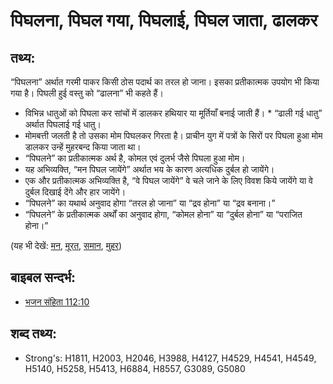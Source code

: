 # पिघलना, पिघल गया, पिघलाई, पिघल जाता, ढालकर #

## तथ्य: ##

“पिघलना” अर्थात गरमी पाकर किसी ठोस पदार्थ का तरल हो जाना। इसका प्रतीकात्मक उपयोग भी किया गया है। पिघली हुई वस्तु को “ढालना” भी कहते हैं।

* विभिन्न धातुओं को पिघला कर सांचों में डालकर हथियार या मूर्तियाँ  बनाई जाती हैं। * “ढाली गई धातु” अर्थात पिघलाई गई धातु।
* मोमबत्ती जलती है तो उसका मोम पिघलकर गिरता है। प्राचीन युग में पत्रों के सिरों पर पिघला हुआ मोम डालकर उन्हें मुहरबन्द किया जाता था।
* “पिघलने” का प्रतीकात्मक अर्थ है, कोमल एवं दुलर्भ जैसे पिघला हुआ मोम। 
* यह अभिव्यक्ति, “मन पिघल जायेंगे” अर्थात भय के कारण अत्यधिक दुर्बल हो जायेंगे।
* एक और प्रतीकात्मक अभिव्यक्ति है, “वे पिघल जायेंगे” वे चले जाने के लिए विवश किये जायेंगे या वे दुर्बल दिखाई देंगे और हार जायेंगे।
* “पिघलने” का यथार्थ अनुवाद होगा “तरल हो जाना” या “द्रव होना” या “द्रव बनाना।”
* “पिघलने” के प्रतीकात्मक अर्थों का अनुवाद होगा, “कोमल होना” या “दुर्बल होना” या “पराजित होना।”

(यह भी देखें: [मन](../kt/heart.md), [मूरत](../other/idol.md), [समान](../other/image.md), [मुहर](../other/seal.md))

## बाइबल सन्दर्भ: ##

* [भजन संहिता 112:10](rc://hi/tn/help/psa/112/010)

## शब्द तथ्य: ##

* Strong's: H1811, H2003, H2046, H3988, H4127, H4529, H4541, H4549, H5140, H5258, H5413, H6884, H8557, G3089, G5080

